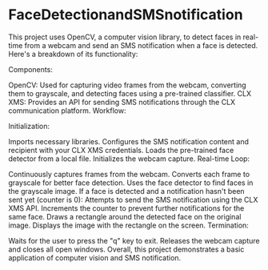 # FaceDetectionandSMSnotification

This project uses OpenCV, a computer vision library, to detect faces in real-time from a webcam and send an SMS notification when a face is detected. Here's a breakdown of its functionality:

Components:

OpenCV: Used for capturing video frames from the webcam, converting them to grayscale, and detecting faces using a pre-trained classifier.
CLX XMS: Provides an API for sending SMS notifications through the CLX communication platform.
Workflow:

Initialization:

Imports necessary libraries.
Configures the SMS notification content and recipient with your CLX XMS credentials.
Loads the pre-trained face detector from a local file.
Initializes the webcam capture.
Real-time Loop:

Continuously captures frames from the webcam.
Converts each frame to grayscale for better face detection.
Uses the face detector to find faces in the grayscale image.
If a face is detected and a notification hasn't been sent yet (counter is 0):
Attempts to send the SMS notification using the CLX XMS API.
Increments the counter to prevent further notifications for the same face.
Draws a rectangle around the detected face on the original image.
Displays the image with the rectangle on the screen.
Termination:

Waits for the user to press the "q" key to exit.
Releases the webcam capture and closes all open windows.
Overall, this project demonstrates a basic application of computer vision and SMS notification.
